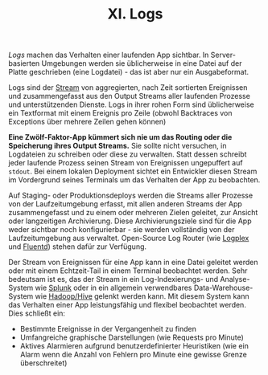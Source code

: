﻿---
title: XI. Logs
description: Logs als Strom von Ereignissen behandeln
---
*Logs* machen das Verhalten einer laufenden App sichtbar. In Server-basierten Umgebungen werden sie üblicherweise in eine Datei auf der Platte geschrieben (eine Logdatei) - das ist aber nur ein Ausgabeformat.

Logs sind der [Stream](https://adam.herokuapp.com/past/2011/4/1/logs_are_streams_not_files/) von aggregierten, nach Zeit sortierten Ereignissen und zusammengefasst aus den Output Streams aller laufenden Prozesse und unterstützenden Dienste. Logs in ihrer rohen Form sind üblicherweise ein Textformat mit einem Ereignis pro Zeile (obwohl Backtraces von Exceptions über mehrere Zeilen gehen können)

**Eine Zwölf-Faktor-App kümmert sich nie um das Routing oder die Speicherung ihres Output Streams.** Sie sollte nicht versuchen, in Logdateien zu schreiben oder diese zu verwalten. Statt dessen schreibt jeder laufende Prozess seinen Stream von Ereignissen ungepuffert auf `stdout`. Bei einem lokalen Deployment sichtet ein Entwickler diesen Stream im Vordergrund seines Terminals um das Verhalten der App zu beobachten.

Auf Staging- oder Produktionsdeploys werden die Streams aller Prozesse von der Laufzeitumgebung erfasst, mit allen anderen Streams der App zusammengefasst und zu einem oder mehreren Zielen geleitet, zur Ansicht oder langzeitigen Archivierung. Diese Archivierungsziele sind für die App weder sichtbar noch konfigurierbar - sie werden vollständig von der Laufzeitumgebung aus verwaltet. Open-Source Log Router (wie [Logplex](https://github.com/heroku/logplex) und [Fluentd](https://github.com/fluent/fluentd)) stehen dafür zur Verfügung.

Der Stream von Ereignissen für eine App kann in eine Datei geleitet werden oder mit einem Echtzeit-Tail in einem Terminal beobachtet werden. Sehr bedeutsam ist es, das der Stream in ein Log-Indexierungs- und Analyse-System wie [Splunk](http://www.splunk.com/) oder in ein allgemein verwendbares Data-Warehouse-System wie [Hadoop/Hive](http://hive.apache.org/) gelenkt werden kann. Mit diesem System kann das Verhalten einer App leistungsfähig und flexibel beobachtet werden. Dies schließt ein:

* Bestimmte Ereignisse in der Vergangenheit zu finden
* Umfangreiche graphische Darstellungen (wie Requests pro Minute)
* Aktives Alarmieren aufgrund benutzerdefinierter Heuristiken (wie ein Alarm wenn die Anzahl von Fehlern pro Minute eine gewisse Grenze überschreitet)
